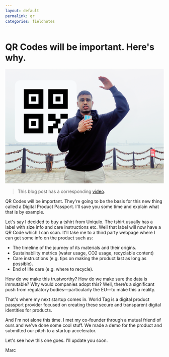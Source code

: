 ```yaml
---
layout: default
permalink: qr
categories: fieldnotes
---
```


# QR Codes will be important. Here's why.

![10years](/assets/covers/qr.png)

> This blog post has a corresponding [video](https://www.youtube.com/watch?v=vOgJ0UfwLng).

QR Codes will be important.
They're going to be the basis for this new thing called a Digital Product Passport.
I'll save you some time and explain what that is by example.

Let's say I decided to buy a tshirt from Uniqulo. 
The tshirt usually has a label with size info and care instructions etc.
Well that label will now have a QR Code which I can scan.
It'll take me to a third party webpage where I can get some info on the product such as:
* The timeline of the journey of its materials and their origins.
* Sustainability metrics (water usage, CO2 usage, recyclable content)
* Care instructions (e.g. tips on making the product last as long as possible).
* End of life care (e.g. where to recycle).

How do we make this trustworthy?
How do we make sure the data is immutable?
Why would companies adopt this?
Well, there’s a significant push from regulatory bodies—particularly the EU—to make this a reality.



That's where my next startup comes in. 
World Tag is a digital product passport provider focused on creating these secure and transparent digital identities for products.

And I'm not alone this time.
I met my co-founder through a mutual friend of ours and we've done some cool stuff.
We made a demo for the product and submitted our pitch to a startup accelerator. 

Let's see how this one goes. I'll update you soon.

Marc